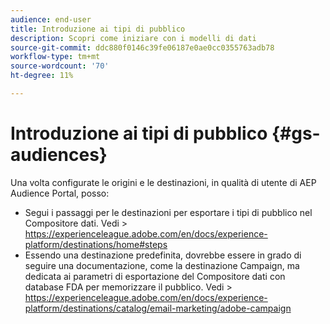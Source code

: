 ```yaml
---
audience: end-user
title: Introduzione ai tipi di pubblico
description: Scopri come iniziare con i modelli di dati
source-git-commit: ddc880f0146c39fe06187e0ae0cc0355763adb78
workflow-type: tm+mt
source-wordcount: '70'
ht-degree: 11%

---
```


# Introduzione ai tipi di pubblico {#gs-audiences}


Una volta configurate le origini e le destinazioni, in qualità di utente di AEP Audience Portal, posso:

* Segui i passaggi per le destinazioni per esportare i tipi di pubblico nel Compositore dati. Vedi > https://experienceleague.adobe.com/en/docs/experience-platform/destinations/home#steps
* Essendo una destinazione predefinita, dovrebbe essere in grado di seguire una documentazione, come la destinazione Campaign, ma dedicata ai parametri di esportazione del Compositore dati con database FDA per memorizzare il pubblico. Vedi > https://experienceleague.adobe.com/en/docs/experience-platform/destinations/catalog/email-marketing/adobe-campaign